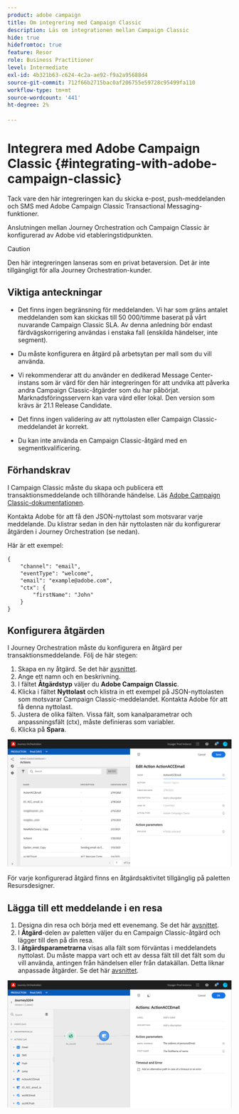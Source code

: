 ```yaml
---
product: adobe campaign
title: Om integrering med Campaign Classic
description: Läs om integrationen mellan Campaign Classic
hide: true
hidefromtoc: true
feature: Resor
role: Business Practitioner
level: Intermediate
exl-id: 4b321b63-c624-4c2a-ae92-f9a2a95688d4
source-git-commit: 712f66b2715bac0af206755e59728c95499fa110
workflow-type: tm+mt
source-wordcount: '441'
ht-degree: 2%

---
```


# Integrera med Adobe Campaign Classic {#integrating-with-adobe-campaign-classic}

Tack vare den här integreringen kan du skicka e-post, push-meddelanden och SMS med Adobe Campaign Classic Transactional Messaging-funktioner.

Anslutningen mellan Journey Orchestration och Campaign Classic är konfigurerad av Adobe vid etableringstidpunkten.

>[!CAUTION]
>
> Den här integreringen lanseras som en privat betaversion. Det är inte tillgängligt för alla Journey Orchestration-kunder.

## Viktiga anteckningar

* Det finns ingen begränsning för meddelanden. Vi har som gräns antalet meddelanden som kan skickas till 50 000/timme baserat på vårt nuvarande Campaign Classic SLA. Av denna anledning bör endast färdvägskorrigering användas i enstaka fall (enskilda händelser, inte segment).

* Du måste konfigurera en åtgärd på arbetsytan per mall som du vill använda.

* Vi rekommenderar att du använder en dedikerad Message Center-instans som är värd för den här integreringen för att undvika att påverka andra Campaign Classic-åtgärder som du har påbörjat. Marknadsföringsservern kan vara värd eller lokal. Den version som krävs är 21.1 Release Candidate.

* Det finns ingen validering av att nyttolasten eller Campaign Classic-meddelandet är korrekt.

* Du kan inte använda en Campaign Classic-åtgärd med en segmentkvalificering.

## Förhandskrav

I Campaign Classic måste du skapa och publicera ett transaktionsmeddelande och tillhörande händelse. Läs [Adobe Campaign Classic-dokumentationen](https://experienceleague.adobe.com/docs/campaign-classic/using/transactional-messaging/introduction/about-transactional-messaging.html#transactional-messaging).

Kontakta Adobe för att få den JSON-nyttolast som motsvarar varje meddelande. Du klistrar sedan in den här nyttolasten när du konfigurerar åtgärden i Journey Orchestration (se nedan).

Här är ett exempel:

```
{
    "channel": "email",
    "eventType": "welcome",
    "email": "example@adobe.com",
    "ctx": {
        "firstName": "John"
    }
}
```

## Konfigurera åtgärden

I Journey Orchestration måste du konfigurera en åtgärd per transaktionsmeddelande. Följ de här stegen:

1. Skapa en ny åtgärd. Se det här [avsnittet](../action/action.md).
1. Ange ett namn och en beskrivning.
1. I fältet **Åtgärdstyp** väljer du **Adobe Campaign Classic**.
1. Klicka i fältet **Nyttolast** och klistra in ett exempel på JSON-nyttolasten som motsvarar Campaign Classic-meddelandet. Kontakta Adobe för att få denna nyttolast.
1. Justera de olika fälten. Vissa fält, som kanalparametrar och anpassningsfält (ctx), måste definieras som variabler.
1. Klicka på **Spara**.

![](../assets/accintegration1.png)

För varje konfigurerad åtgärd finns en åtgärdsaktivitet tillgänglig på paletten Resursdesigner.

## Lägga till ett meddelande i en resa

1. Designa din resa och börja med ett evenemang. Se det här [avsnittet](../building-journeys/journey.md).
1. I **Åtgärd**-delen av paletten väljer du en Campaign Classic-åtgärd och lägger till den på din resa.
1. I **åtgärdsparametrarna** visas alla fält som förväntas i meddelandets nyttolast. Du måste mappa vart och ett av dessa fält till det fält som du vill använda, antingen från händelsen eller från datakällan. Detta liknar anpassade åtgärder. Se det här [avsnittet](../building-journeys/using-custom-actions.md).

![](../assets/accintegration2.png)
